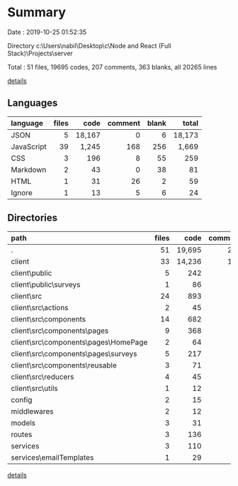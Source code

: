 # Summary

Date : 2019-10-25 01:52:35

Directory c:\Users\nabil\Desktop\c\Node and React (Full Stack)\Projects\server

Total : 51 files,  19695 codes, 207 comments, 363 blanks, all 20265 lines

[details](details.md)

## Languages
| language | files | code | comment | blank | total |
| :--- | ---: | ---: | ---: | ---: | ---: |
| JSON | 5 | 18,167 | 0 | 6 | 18,173 |
| JavaScript | 39 | 1,245 | 168 | 256 | 1,669 |
| CSS | 3 | 196 | 8 | 55 | 259 |
| Markdown | 2 | 43 | 0 | 38 | 81 |
| HTML | 1 | 31 | 26 | 2 | 59 |
| Ignore | 1 | 13 | 5 | 6 | 24 |

## Directories
| path | files | code | comment | blank | total |
| :--- | ---: | ---: | ---: | ---: | ---: |
| . | 51 | 19,695 | 207 | 363 | 20,265 |
| client | 33 | 14,236 | 110 | 257 | 14,603 |
| client\public | 5 | 242 | 34 | 58 | 334 |
| client\public\surveys | 1 | 86 | 4 | 24 | 114 |
| client\src | 24 | 893 | 71 | 159 | 1,123 |
| client\src\actions | 2 | 45 | 11 | 14 | 70 |
| client\src\components | 14 | 682 | 22 | 96 | 800 |
| client\src\components\pages | 9 | 368 | 19 | 63 | 450 |
| client\src\components\pages\HomePage | 2 | 64 | 0 | 9 | 73 |
| client\src\components\pages\surveys | 5 | 217 | 7 | 38 | 262 |
| client\src\components\reusable | 3 | 71 | 2 | 14 | 87 |
| client\src\reducers | 4 | 45 | 0 | 19 | 64 |
| client\src\utils | 1 | 12 | 0 | 6 | 18 |
| config | 2 | 15 | 3 | 6 | 24 |
| middlewares | 2 | 12 | 0 | 6 | 18 |
| models | 3 | 31 | 3 | 12 | 46 |
| routes | 3 | 136 | 36 | 27 | 199 |
| services | 3 | 110 | 41 | 26 | 177 |
| services\emailTemplates | 1 | 29 | 0 | 1 | 30 |

[details](details.md)